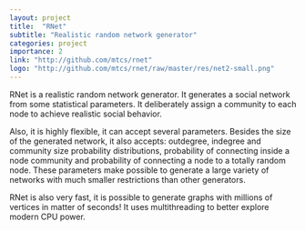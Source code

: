```yaml
---
layout: project
title:  "RNet"
subtitle: "Realistic random network generator"
categories: project
importance: 2
link: "http://github.com/mtcs/rnet"
logo: "http://github.com/mtcs/rnet/raw/master/res/net2-small.png"
---
```


RNet is a realistic random network generator. It generates a social network from some statistical parameters. It deliberately assign a community to each node to achieve realistic social behavior.

Also, it is highly flexible, it can accept several parameters. Besides the size of the generated network, it also accepts: outdegree, indegree and community size probability distributions, probability of connecting inside a node community and probability of connecting a node to a totally random node. These parameters make possible to generate a large variety of networks with much smaller restrictions than other generators.

RNet is also very fast, it is possible to generate graphs with millions of vertices in matter of seconds! It uses multithreading to better explore modern CPU power.


